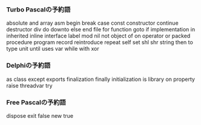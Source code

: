 ### Turbo Pascalの予約語
absolute	and	array	asm	begin	break	case	const
constructor	continue	destructor	div	do	downto	else	end
file	for	function	goto	if	implementation	in	inherited
inline	interface	label	mod	nil	not	object	of
on	operator	or	packed	procedure	program	record	reintroduce
repeat	self	set	shl	shr	string	then	to
type	unit	until	uses	var	while	with	xor

### Delphiの予約語
as	class	except	exports	finalization	finally	initialization
is	library	on	property	raise	threadvar	try

### Free Pascalの予約語
dispose	exit	false	new	true
